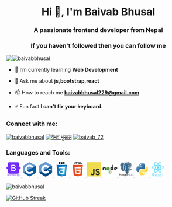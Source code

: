 

<h1 align="center">Hi 👋, I'm Baivab Bhusal</h1>
<h3 align="center">A passionate frontend developer from Nepal</h3>
<h3 align = "center">If you haven't followed then you can follow me</h3>
<img src="https://img.freepik.com/free-photo/rear-view-programmer-working-all-night-long_1098-18697.jpg?t=st=1739805730~exp=1739809330~hmac=c5fc7bcd12c9ad953d03ec831da928efc090dee7cca500bb9c3d1bc662af902a&w=740"
<p align="left"> <img src="https://komarev.com/ghpvc/?username=baivabbhusal&label=Profile%20views&color=0e75b6&style=flat" alt="baivabbhusal" height="40px" /> </p>

- 🌱 I’m currently learning **Web Development**

- 💬 Ask me about **js,bootstrap,react**

- 📫 How to reach me **baivabbhusal229@gmail.com**

- ⚡ Fun fact **I can't fix your keyboard.**

<h3 align="left">Connect with me:</h3>
<p align="left">
<a href="https://linkedin.com/in/baivabbhusal" target="blank"><img align="center" src="https://raw.githubusercontent.com/rahuldkjain/github-profile-readme-generator/master/src/images/icons/Social/linked-in-alt.svg" alt="baivabbhusal" height="30" width="40" /></a>
<a href="https://fb.com/वैभव भुसाल" target="blank"><img align="center" src="https://raw.githubusercontent.com/rahuldkjain/github-profile-readme-generator/master/src/images/icons/Social/facebook.svg" alt="वैभव भुसाल" height="30" width="40" /></a>
<a href="https://instagram.com/baivab_72" target="blank"><img align="center" src="https://raw.githubusercontent.com/rahuldkjain/github-profile-readme-generator/master/src/images/icons/Social/instagram.svg" alt="baivab_72" height="30" width="40" /></a>
</p>

<h3 align="left">Languages and Tools:</h3>
<p align="left"> <a href="https://getbootstrap.com" target="_blank" rel="noreferrer"> <img src="https://raw.githubusercontent.com/devicons/devicon/master/icons/bootstrap/bootstrap-plain-wordmark.svg" alt="bootstrap" width="40" height="40"/> </a> <a href="https://www.cprogramming.com/" target="_blank" rel="noreferrer"> <img src="https://raw.githubusercontent.com/devicons/devicon/master/icons/c/c-original.svg" alt="c" width="40" height="40"/> </a> <a href="https://www.w3schools.com/cpp/" target="_blank" rel="noreferrer"> <img src="https://raw.githubusercontent.com/devicons/devicon/master/icons/cplusplus/cplusplus-original.svg" alt="cplusplus" width="40" height="40"/> </a> <a href="https://www.w3schools.com/css/" target="_blank" rel="noreferrer"> <img src="https://raw.githubusercontent.com/devicons/devicon/master/icons/css3/css3-original-wordmark.svg" alt="css3" width="40" height="40"/> </a> <a href="https://www.w3.org/html/" target="_blank" rel="noreferrer"> <img src="https://raw.githubusercontent.com/devicons/devicon/master/icons/html5/html5-original-wordmark.svg" alt="html5" width="40" height="40"/> </a> <a href="https://developer.mozilla.org/en-US/docs/Web/JavaScript" target="_blank" rel="noreferrer"> <img src="https://raw.githubusercontent.com/devicons/devicon/master/icons/javascript/javascript-original.svg" alt="javascript" width="40" height="40"/> </a> <a href="https://nodejs.org" target="_blank" rel="noreferrer"> <img src="https://raw.githubusercontent.com/devicons/devicon/master/icons/nodejs/nodejs-original-wordmark.svg" alt="nodejs" width="40" height="40"/> </a> <a href="https://www.postgresql.org" target="_blank" rel="noreferrer"> <img src="https://raw.githubusercontent.com/devicons/devicon/master/icons/postgresql/postgresql-original-wordmark.svg" alt="postgresql" width="40" height="40"/> </a> <a href="https://www.python.org" target="_blank" rel="noreferrer"> <img src="https://raw.githubusercontent.com/devicons/devicon/master/icons/python/python-original.svg" alt="python" width="40" height="40"/> </a> <a href="https://reactjs.org/" target="_blank" rel="noreferrer"> <img src="https://raw.githubusercontent.com/devicons/devicon/master/icons/react/react-original-wordmark.svg" alt="react" width="40" height="40"/> </a> </p>

<p><img align="center" src="https://github-readme-stats.vercel.app/api/top-langs?username=baivabbhusal&show_icons=true&locale=en&layout=compact" alt="baivabbhusal" /></p>


[![GitHub Streak](https://streak-stats.demolab.com?user=baivabbhusal&theme=dark)](https://git.io/streak-stats)
